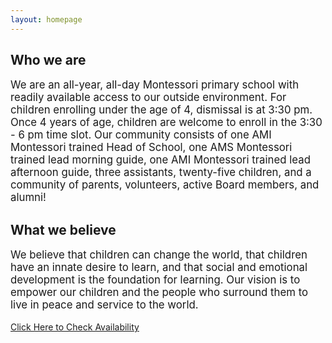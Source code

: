 ```yaml
---
layout: homepage
---
```


Who we are
----------

<p style="font-size: 1.2em;">
We are an all-year, all-day Montessori primary school with readily available access to our outside environment. For children enrolling under the age of 4, dismissal is at 3:30 pm. Once 4 years of age, children are welcome to enroll in the 3:30 - 6 pm time slot. Our community consists of one AMI Montessori trained Head of School, one AMS Montessori trained lead morning guide, one AMI Montessori trained lead afternoon guide, three assistants, twenty-five children, and a community of parents, volunteers, active Board members, and alumni!
</p>

What we believe
---------------

<p style="font-size: 1.2em;">
We believe that children can change the world, that children have an innate desire to learn, and that social and emotional development is the foundation for learning. Our vision is to empower our children and the people who surround them to live in peace and service to the world.
</p>

<a href="https://directory.legup.care/childcare/lighthouse-montessori-school-seattle">Click Here to Check Availability</a>
